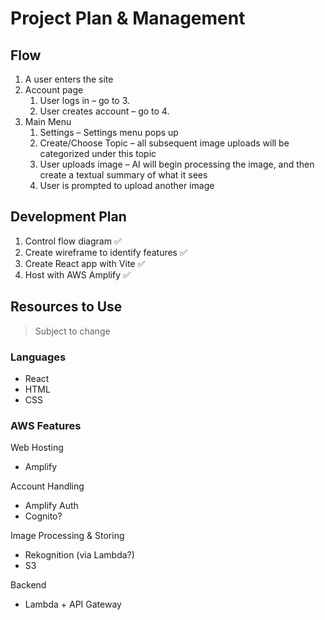 # Project Plan & Management

## Flow
<ol>
    <li>A user enters the site</li>
    <li>Account page
        <ol>
            <li>User logs in – go to 3.</li>
            <li>User creates account – go to 4.</li>
        </ol>
    </li>
    <li>Main Menu
        <ol>
            <li>Settings – Settings menu pops up</li>
            <li>Create/Choose Topic – all subsequent image uploads will be categorized under this topic</li>
            <li>User uploads image – AI will begin processing the image, and then create a textual summary of what it sees</li>
            <li>User is prompted to upload another image</li>
        </ol>
    </li>
</ol>

## Development Plan
<ol>
    <li>Control flow diagram ✅</li>
    <li>Create wireframe to identify features ✅</li>
    <li>Create React app with Vite ✅</li>
    <li>Host with AWS Amplify ✅</li>
</ol>

## Resources to Use 
> Subject to change

### Languages
- React
- HTML
- CSS

### AWS Features

Web Hosting
<ul><li>Amplify</li></ul>
Account Handling 
<ul>
    <li>Amplify Auth</li>
    <li>Cognito?</li>
</ul>
Image Processing & Storing
<ul>
    <li>Rekognition (via Lambda?)</li>
    <li>S3</li>
</ul>
Backend
<ul><li>Lambda + API Gateway</li></ul>
